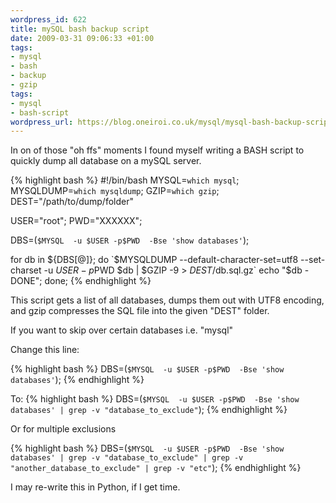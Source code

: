 ```yaml
--- 
wordpress_id: 622
title: mySQL bash backup script
date: 2009-03-31 09:06:33 +01:00
tags: 
- mysql
- bash
- backup
- gzip
tags: 
- mysql
- bash-script
wordpress_url: https://blog.oneiroi.co.uk/mysql/mysql-bash-backup-script
---
```

In on of those "oh ffs" moments I found myself writing a BASH script to quickly dump all database on a mySQL server.

{% highlight bash %}
#!/bin/bash
MYSQL=`which mysql`;
MYSQLDUMP=`which mysqldump`;
GZIP=`which gzip`;
DEST="/path/to/dump/folder"

USER="root";
PWD="XXXXXX";

DBS=(`$MYSQL  -u $USER -p$PWD  -Bse 'show databases'`);

for db in ${DBS[@]};
do
        `$MYSQLDUMP --default-character-set=utf8 --set-charset -u $USER -p$PWD $db | $GZIP -9 > $DEST/$db.sql.gz`
        echo "$db - DONE";
done;
{% endhighlight %}

This script gets a list of all databases, dumps them out with UTF8 encoding, and gzip compresses the SQL file into the given "DEST" folder.

If you want to skip over certain databases i.e. "mysql"

Change this line:

{% highlight bash %}
DBS=(`$MYSQL  -u $USER -p$PWD  -Bse 'show databases'`);
{% endhighlight %}

To:
{% highlight bash %}
DBS=(`$MYSQL  -u $USER -p$PWD  -Bse 'show databases' | grep -v "database_to_exclude"`);
{% endhighlight %}

Or for multiple exclusions

{% highlight bash %}
DBS=(`$MYSQL  -u $USER -p$PWD  -Bse 'show databases' | grep -v "database_to_exclude" | grep -v "another_database_to_exclude" | grep -v "etc"`);
{% endhighlight %}


I may re-write this in Python, if I get time.

